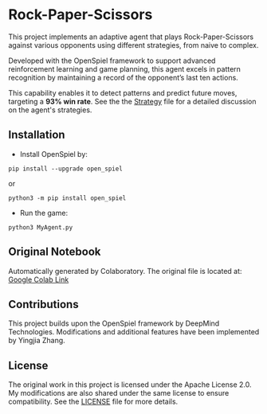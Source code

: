 # Rock-Paper-Scissors

This project implements an adaptive agent that plays Rock-Paper-Scissors against various opponents using different strategies, from naive to complex. 

Developed with the OpenSpiel framework to support advanced reinforcement learning and game planning, this agent excels in pattern recognition by maintaining a record of the opponent’s last ten actions. 

This capability enables it to detect patterns and predict future moves, targeting a **93% win rate**. See the the [Strategy](Strategy%20of%20MyAgent.pdf) file for a detailed discussion on the agent's strategies.


## Installation

- Install OpenSpiel by:
```
pip install --upgrade open_spiel
```
or 
```
python3 -m pip install open_spiel
```
- Run the game:
```
python3 MyAgent.py
```

## Original Notebook
Automatically generated by Colaboratory. The original file is located at:
[Google Colab Link](https://colab.research.google.com/drive/12m7la3FF8kvnSwUscbbrwLhLDxuRqtm-)


## Contributions
This project builds upon the OpenSpiel framework by DeepMind Technologies. Modifications and additional features have been implemented by Yingjia Zhang.


## License
The original work in this project is licensed under the Apache License 2.0. My modifications are also shared under the same license to ensure compatibility. See the [LICENSE](LICENSE) file for more details.
